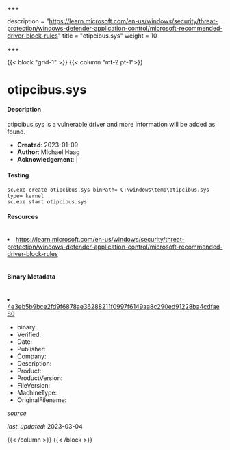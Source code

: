 +++

description = "https://learn.microsoft.com/en-us/windows/security/threat-protection/windows-defender-application-control/microsoft-recommended-driver-block-rules"
title = "otipcibus.sys"
weight = 10

+++


{{< block "grid-1" >}}
{{< column "mt-2 pt-1">}}


# otipcibus.sys

#### Description


otipcibus.sys is a vulnerable driver and more information will be added as found.


- **Created**: 2023-01-09
- **Author**: Michael Haag
- **Acknowledgement**:  | [](https://twitter.com/)

#### Testing

```
sc.exe create otipcibus.sys binPath= C:\windows\temp\otipcibus.sys type= kernel
sc.exe start otipcibus.sys
```

#### Resources
<br>


<li><a href=" https://learn.microsoft.com/en-us/windows/security/threat-protection/windows-defender-application-control/microsoft-recommended-driver-block-rules"> https://learn.microsoft.com/en-us/windows/security/threat-protection/windows-defender-application-control/microsoft-recommended-driver-block-rules</a></li>


<br>


#### Binary Metadata
<br>



<li><a href="https://www.virustotal.com/gui/file/4e3eb5b9bce2fd9f6878ae36288211f0997f6149aa8c290ed91228ba4cdfae80">4e3eb5b9bce2fd9f6878ae36288211f0997f6149aa8c290ed91228ba4cdfae80</a></li>



- binary: 
- Verified: 
- Date: 
- Publisher: 
- Company: 
- Description: 
- Product: 
- ProductVersion: 
- FileVersion: 
- MachineType: 
- OriginalFilename: 

[*source*](https://github.com/magicsword-io/LOLDrivers/tree/main/yaml/otipcibus.sys.yml)

*last_updated:* 2023-03-04


{{< /column >}}
{{< /block >}}
